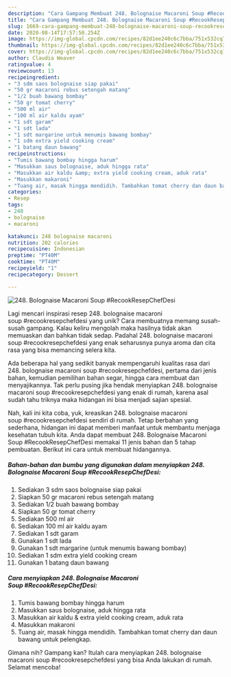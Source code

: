 ```yaml
---
description: "Cara Gampang Membuat 248. Bolognaise Macaroni Soup #RecookResepChefDesi, Lezat"
title: "Cara Gampang Membuat 248. Bolognaise Macaroni Soup #RecookResepChefDesi, Lezat"
slug: 1669-cara-gampang-membuat-248-bolognaise-macaroni-soup-recookresepchefdesi-lezat
date: 2020-08-14T17:57:50.254Z
image: https://img-global.cpcdn.com/recipes/82d1ee240c6c7bba/751x532cq70/248-bolognaise-macaroni-soup-recookresepchefdesi-foto-resep-utama.jpg
thumbnail: https://img-global.cpcdn.com/recipes/82d1ee240c6c7bba/751x532cq70/248-bolognaise-macaroni-soup-recookresepchefdesi-foto-resep-utama.jpg
cover: https://img-global.cpcdn.com/recipes/82d1ee240c6c7bba/751x532cq70/248-bolognaise-macaroni-soup-recookresepchefdesi-foto-resep-utama.jpg
author: Claudia Weaver
ratingvalue: 4
reviewcount: 13
recipeingredient:
- "3 sdm saos bolognaise siap pakai"
- "50 gr macaroni rebus setengah matang"
- "1/2 buah bawang bombay"
- "50 gr tomat cherry"
- "500 ml air"
- "100 ml air kaldu ayam"
- "1 sdt garam"
- "1 sdt lada"
- "1 sdt margarine untuk menumis bawang bombay"
- "1 sdm extra yield cooking cream"
- "1 batang daun bawang"
recipeinstructions:
- "Tumis bawang bombay hingga harum"
- "Masukkan saus bolognaise, aduk hingga rata"
- "Masukkan air kaldu &amp; extra yield cooking cream, aduk rata"
- "Masukkan makaroni"
- "Tuang air, masak hingga mendidih. Tambahkan tomat cherry dan daun bawang untuk pelengkap."
categories:
- Resep
tags:
- 248
- bolognaise
- macaroni

katakunci: 248 bolognaise macaroni 
nutrition: 202 calories
recipecuisine: Indonesian
preptime: "PT40M"
cooktime: "PT40M"
recipeyield: "1"
recipecategory: Dessert

---
```



![248. Bolognaise Macaroni Soup #RecookResepChefDesi](https://img-global.cpcdn.com/recipes/82d1ee240c6c7bba/751x532cq70/248-bolognaise-macaroni-soup-recookresepchefdesi-foto-resep-utama.jpg)

Lagi mencari inspirasi resep 248. bolognaise macaroni soup #recookresepchefdesi yang unik? Cara membuatnya memang susah-susah gampang. Kalau keliru mengolah maka hasilnya tidak akan memuaskan dan bahkan tidak sedap. Padahal 248. bolognaise macaroni soup #recookresepchefdesi yang enak seharusnya punya aroma dan cita rasa yang bisa memancing selera kita.

Ada beberapa hal yang sedikit banyak mempengaruhi kualitas rasa dari 248. bolognaise macaroni soup #recookresepchefdesi, pertama dari jenis bahan, kemudian pemilihan bahan segar, hingga cara membuat dan menyajikannya. Tak perlu pusing jika hendak menyiapkan 248. bolognaise macaroni soup #recookresepchefdesi yang enak di rumah, karena asal sudah tahu triknya maka hidangan ini bisa menjadi sajian spesial.




Nah, kali ini kita coba, yuk, kreasikan 248. bolognaise macaroni soup #recookresepchefdesi sendiri di rumah. Tetap berbahan yang sederhana, hidangan ini dapat memberi manfaat untuk membantu menjaga kesehatan tubuh kita. Anda dapat membuat 248. Bolognaise Macaroni Soup #RecookResepChefDesi memakai 11 jenis bahan dan 5 tahap pembuatan. Berikut ini cara untuk membuat hidangannya.

<!--inarticleads1-->

##### Bahan-bahan dan bumbu yang digunakan dalam menyiapkan 248. Bolognaise Macaroni Soup #RecookResepChefDesi:

1. Sediakan 3 sdm saos bolognaise siap pakai
1. Siapkan 50 gr macaroni rebus setengah matang
1. Sediakan 1/2 buah bawang bombay
1. Siapkan 50 gr tomat cherry
1. Sediakan 500 ml air
1. Sediakan 100 ml air kaldu ayam
1. Sediakan 1 sdt garam
1. Gunakan 1 sdt lada
1. Gunakan 1 sdt margarine (untuk menumis bawang bombay)
1. Sediakan 1 sdm extra yield cooking cream
1. Gunakan 1 batang daun bawang




<!--inarticleads2-->

##### Cara menyiapkan 248. Bolognaise Macaroni Soup #RecookResepChefDesi:

1. Tumis bawang bombay hingga harum
1. Masukkan saus bolognaise, aduk hingga rata
1. Masukkan air kaldu &amp; extra yield cooking cream, aduk rata
1. Masukkan makaroni
1. Tuang air, masak hingga mendidih. Tambahkan tomat cherry dan daun bawang untuk pelengkap.




Gimana nih? Gampang kan? Itulah cara menyiapkan 248. bolognaise macaroni soup #recookresepchefdesi yang bisa Anda lakukan di rumah. Selamat mencoba!

